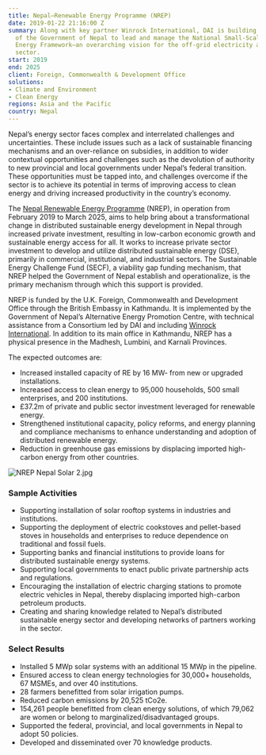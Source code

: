 ```yaml
---
title: Nepal—Renewable Energy Programme (NREP)
date: 2019-01-22 21:16:00 Z
summary: Along with key partner Winrock International, DAI is building the capacity
  of the Government of Nepal to lead and manage the National Small-Scale Renewable
  Energy Framework—an overarching vision for the off-grid electricity and clean cooking
  sector.
start: 2019
end: 2025
client: Foreign, Commonwealth & Development Office
solutions:
- Climate and Environment
- Clean Energy
regions: Asia and the Pacific
country: Nepal
---
```


Nepal’s energy sector faces complex and interrelated challenges and uncertainties. These include issues such as a lack of sustainable financing mechanisms and an over-reliance on subsidies, in addition to wider contextual opportunities and challenges such as the devolution of authority to new provincial and local governments under Nepal’s federal transition. These opportunities must be tapped into, and challenges overcome if the sector is to achieve its potential in terms of improving access to clean energy and driving increased productivity in the country’s economy.

The [Nepal Renewable Energy Programme](https://www.nrepnepal.com/) (NREP), in operation from February 2019 to March 2025, aims to help bring about a transformational change in distributed sustainable energy development in Nepal through increased private investment, resulting in low-carbon economic growth and sustainable energy access for all. It works to increase private sector investment to develop and utilize distributed sustainable energy (DSE), primarily in commercial, institutional, and industrial sectors. The Sustainable Energy Challenge Fund (SECF), a viability gap funding mechanism, that NREP helped the Government of Nepal establish and operationalize, is the primary mechanism through which this support is provided.

NREP is funded by the U.K. Foreign, Commonwealth and Development Office through the British Embassy in Kathmandu. It is implemented by the Government of Nepal’s Alternative Energy Promotion Centre, with technical assistance from a Consortium led by DAI and including [Winrock International](https://winrock.org/). In addition to its main office in Kathmandu, NREP has a physical presence in the Madhesh, Lumbini, and Karnali Provinces.

The expected outcomes are: 
* Increased installed capacity of RE by 16 MW- from new or upgraded installations.
* Increased access to clean energy to 95,000 households, 500 small enterprises, and 200 institutions. 
* £37.2m of private and public sector investment leveraged for renewable energy.
* Strengthened institutional capacity, policy reforms, and energy planning and compliance mechanisms to enhance understanding and adoption of distributed renewable energy.
* Reduction in greenhouse gas emissions by displacing imported high-carbon energy from other countries. 
 
![NREP Nepal Solar 2.jpg](/uploads/NREP%20Nepal%20Solar%202.jpg)

### Sample Activities 

* Supporting installation of solar rooftop systems in industries and institutions.
* Supporting the deployment of electric cookstoves and pellet-based stoves in households and enterprises to reduce dependence on traditional and fossil fuels. 
* Supporting banks and financial institutions to provide loans for distributed sustainable energy systems.
* Supporting local governments to enact public private partnership acts and regulations.
* Encouraging the installation of electric charging stations to promote electric vehicles in Nepal, thereby displacing imported high-carbon petroleum products.
* Creating and sharing knowledge related to Nepal’s distributed sustainable energy sector and developing networks of partners working in the sector.

### Select Results

* Installed 5 MWp solar systems with an additional 15 MWp in the pipeline.
* Ensured access to clean energy technologies for 30,000+ households, 67 MSMEs, and over 40 institutions.  
* 28 farmers benefitted from solar irrigation pumps.
* Reduced carbon emissions by 20,525 tCo2e. 
* 154,261 people benefitted from clean energy solutions, of which 79,062 are women or belong to marginalized/disadvantaged groups. 
* Supported the federal, provincial, and local governments in Nepal to adopt 50 policies.     
* Developed and disseminated over 70 knowledge products.


